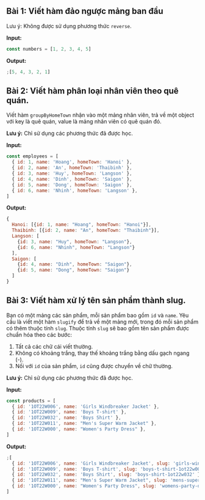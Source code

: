 ## Bài 1: Viết hàm đảo ngược mảng ban đầu

Lưu ý: Không được sử dụng phương thức `reverse`.

**Input:**

```javascript
const numbers = [1, 2, 3, 4, 5]
```

**Output:**

```javascript
;[5, 4, 3, 2, 1]
```

## Bài 2: Viết hàm phân loại nhân viên theo quê quán.

Viết hàm `groupByHomeTown` nhận vào một mảng nhân viên, trả về một object với key là quê quán, value là mảng nhân viên
có quê quán đó.

**Lưu ý:** Chỉ sử dụng các phương thức đã được học.

**Input:**

```javascript
const employees = [
  { id: 1, name: 'Hoang', homeTown: 'Hanoi' },
  { id: 2, name: 'An', homeTown: 'Thaibinh' },
  { id: 3, name: 'Huy', homeTown: 'Langson' },
  { id: 4, name: 'Dinh', homeTown: 'Saigon' },
  { id: 5, name: 'Dong', homeTown: 'Saigon' },
  { id: 6, name: 'Nhinh', homeTown: 'Langson' },
]
```

**Output:**

```javascript
{
  Hanoi: [{id: 1, name: "Hoang", homeTown: "Hanoi"}],
  Thaibinh: [{id: 2, name: "An", homeTown: "Thaibinh"}],
  Langson: [
    {id: 3, name: "Huy", homeTown: "Langson"},
    {id: 6, name: "Nhinh", homeTown: "Langson"}
  ],
  Saigon: [
    {id: 4, name: "Dinh", homeTown: "Saigon"},
    {id: 5, name: "Dong", homeTown: "Saigon"}
  ]
}
```

## Bài 3: Viết hàm xử lý tên sản phẩm thành slug.

Bạn có một mảng các sản phẩm, mỗi sản phẩm bao gồm `id` và `name`. Yêu cầu là viết một hàm `slugify` để trả về một mảng
mới, trong đó mỗi sản phẩm có thêm thuộc tính `slug`. Thuộc tính `slug` sẽ bao gồm tên sản phẩm được chuẩn hóa theo các
bước:

1. Tất cả các chữ cái viết thường.
2. Không có khoảng trắng, thay thế khoảng trắng bằng dấu gạch ngang (-).
3. Nối với `id` của sản phẩm, `id` cũng được chuyển về chữ thường.

**Lưu ý:** Chỉ sử dụng các phương thức đã được học.

**Input:**

```javascript
const products = [
  { id: '1OT22W006', name: 'Girls Windbreaker Jacket' },
  { id: '1OT22W009', name: 'Boys T-shirt' },
  { id: '1OT22W032', name: 'Boys Shirt' },
  { id: '1OT22W011', name: "Men's Super Warm Jacket" },
  { id: '1OT22W000', name: "Women's Party Dress" },
]
```

**Output:**

```javascript
;[
  { id: '1OT22W006', name: 'Girls Windbreaker Jacket', slug: 'girls-windbreaker-jacket-1ot22w006' },
  { id: '1OT22W009', name: 'Boys T-shirt', slug: 'boys-t-shirt-1ot22w009' },
  { id: '1OT22W032', name: 'Boys Shirt', slug: 'boys-shirt-1ot22w032' },
  { id: '1OT22W011', name: "Men's Super Warm Jacket", slug: 'mens-super-warm-jacket-1ot22w011' },
  { id: '1OT22W000', name: "Women's Party Dress", slug: 'womens-party-dress-1ot22w000' },
]
```
